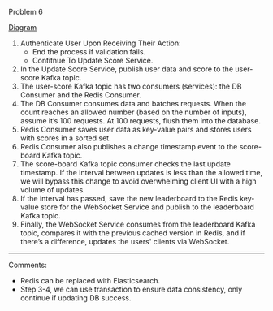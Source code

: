 Problem 6

[Diagram](https://drive.google.com/file/d/16rV_N1U_s7Qwz_s5YKzgcm8ReKjiAbL3/view?usp=sharing)

1. Authenticate User Upon Receiving Their Action:
   - End the process if validation fails.
   - Contitnue To Update Score Service.
2. In the Update Score Service, publish user data and score to the user-score Kafka topic.
3. The user-score Kafka topic has two consumers (services): the DB Consumer and the Redis Consumer.
4. The DB Consumer consumes data and batches requests. When the count reaches an allowed number (based on the number of inputs), assume it’s 100 requests. At 100 requests, flush them into the database.
5. Redis Consumer saves user data as key-value pairs and stores users with scores in a sorted set.
6. Redis Consumer also publishes a change timestamp event to the score-board Kafka topic.
7. The score-board Kafka topic consumer checks the last update timestamp. If the interval between updates is less than the allowed time, we will bypass this change to avoid overwhelming client UI with a high volume of updates.
8. If the interval has passed, save the new leaderboard to the Redis key-value store for the WebSocket Service and publish to the leaderboard Kafka topic.
9. Finally, the WebSocket Service consumes from the leaderboard Kafka topic, compares it with the previous cached version in Redis, and if there’s a difference, updates the users' clients via WebSocket.

---

Comments:

- Redis can be replaced with Elasticsearch.
- Step 3-4, we can use transaction to ensure data consistency, only continue if updating DB success.

